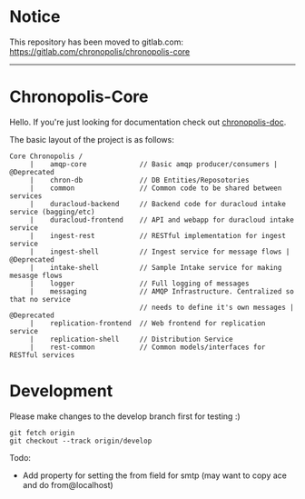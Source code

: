 # Notice
This repository has been moved to gitlab.com: https://gitlab.com/chronopolis/chronopolis-core

----------------------
Chronopolis-Core
================

Hello. If you're just looking for documentation check out [chronopolis-doc][1].

The basic layout of the project is as follows:

    Core Chronopolis /
         |    amqp-core             // Basic amqp producer/consumers | @Deprecated
         |    chron-db              // DB Entities/Reposotories 
         |    common                // Common code to be shared between services
         |    duracloud-backend     // Backend code for duracloud intake service (bagging/etc)
         |    duracloud-frontend    // API and webapp for duracloud intake service
         |    ingest-rest           // RESTful implementation for ingest service
         |    ingest-shell          // Ingest service for message flows | @Deprecated
         |    intake-shell          // Sample Intake service for making mesasge flows
         |    logger                // Full logging of messages
         |    messaging             // AMQP Infrastructure. Centralized so that no service
                                    // needs to define it's own messages | @Deprecated
         |    replication-frontend  // Web frontend for replication service 
         |    replication-shell     // Distribution Service
         |    rest-common           // Common models/interfaces for RESTful services


Development
===========
Please make changes to the develop branch first for testing :)
```
git fetch origin
git checkout --track origin/develop
```
Todo: 

* Add property for setting the from field for smtp (may want to copy ace and do from@localhost)


[1]: https://gitlab.umiacs.umd.edu/chronopolis/chronopolis-core/wikis/home

